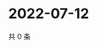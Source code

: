 # 2022-07-12

共 0 条

<!-- BEGIN WEIBO -->
<!-- 最后更新时间 Tue Jul 12 2022 23:17:46 GMT+0800 (China Standard Time) -->

<!-- END WEIBO -->
